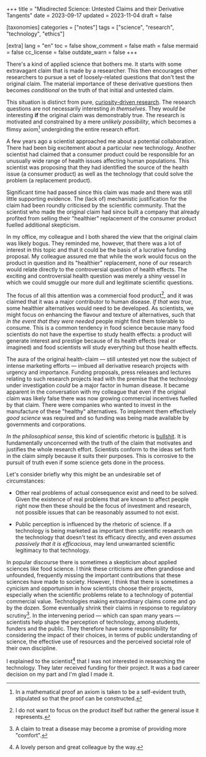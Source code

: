 +++
title = "Misdirected Science: Untested Claims and their Derivative Tangents"
date = 2023-09-17
updated = 2023-11-04
draft = false

[taxonomies]
categories = ["notes"]
tags = ["science", "research", "technology", "ethics"]

[extra]
lang = "en"
toc = false
show_comment = false
math = false
mermaid = false
cc_license = false
outdate_warn = false
+++

There's a kind of applied science that bothers me. It starts with
some extravagant claim that is made by a researcher. This then
encourages other researchers to pursue a set of loosely-related
questions that don't test the original claim. The material importance
of these derivative questions then becomes *conditional* on the truth of
that initial and untested claim.

<!-- more -->

This situation is distinct from pure, [curiosity-driven
research](/blog/on-interestingness). The research questions are not
necessarily interesting *in themselves*. They *would be* interesting
**if** the original claim was demonstrably true. The research is
motivated and constrained by a mere *unlikely possibility*, which
becomes a flimsy axiom[^1] undergirding the entire research effort.

A few years ago a scientist approached me about a potential
collaboration. There had been big excitement about a particular new
technology. Another scientist had claimed that a consumer product could
be responsible for an unusually wide range of health issues affecting
human populations.
This scientist was proposing that they had identified the source of the
health issue (a consumer product) as well as the technology that could 
solve the problem (a replacement product).

Significant time had passed since this claim was made and there was
still little supporting evidence. The (lack of) mechanistic
justification for the claim had been roundly criticised by the
scientific community. That the scientist who made the
original claim had since built a company that already
profited from selling their "healthier" replacement of the consumer
product fuelled additional skepticism.

In my office, my colleague and I both shared the view that the
original claim was likely bogus. They reminded me, however, that there
was a lot of interest in this topic and that it could be the basis of
a lucrative funding proposal. My colleague assured me that while the
work would focus on the product in question and its "healthier" replacement,
none of our research would relate directly to the controversial question of 
health effects.
The exciting and controversial health question was merely a shiny vessel in
which we could smuggle our more dull and legitimate scientific questions.

The focus of all this attention was a commercial food product[^2], and it
was claimed that it was a major contributor to human disease. *If that
was true*, some healthier alternatives would need to be developed. As
scientists, we might focus on enhancing the flavour and texture of
alternatives, such that *in the event that they were needed* people
might find them tolerable to consume. This is a common tendency in
food science because many food scientists do not have the expertise to
study health effects: a product will generate interest and prestige
because of its health effects (real or imagined) and food scientists
will study everything but those health effects.

The aura of the original health-claim — still untested yet now the
subject of intense marketing efforts — imbued all derivative research
projects with urgency and importance. Funding proposals, press
releases and lectures relating to such research projects lead with the
premise that the technology under investigation *could* be a major
factor in human disease. It became apparent in the conversation with
my colleague that even if the original claim was likely false there
was now growing commercial incentives fuelled by that claim. There
were companies who wanted to invest in the manufacture of these
"healthy" alternatives. To implement them effectively *good science*
was required and so funding was being made available by governments
and corporations.

*In the philosophical sense*, this kind of scientific rhetoric is
[bullshit](https://www.thecollector.com/revisiting-bullshit-harry-frankfurt-essay/).
It is fundamentally unconcerned with the truth of the claim that
motivates and justifies the whole research effort. Scientists conform
to the ideas set forth in the claim simply because it suits their
purposes.
This is corrosive to the pursuit of truth even if some
science gets done in the process.

Let's consider briefly why this might be an undesirable set of circumstances:

- Other real problems of actual consequence exist and need to be solved.
Given the existence of real problems that are known to affect people
right now then these should be the focus of investment and research,
not possible issues that can be reasonably assumed to not exist.

- Public perception is influenced by the rhetoric of science. If a
technology is being marketed as important then scientific research on
the technology that doesn't test its efficacy directly, and even
*assumes passively that it is efficacious*, may lend unwarranted
scientific legitimacy to that technology.

In popular discourse there is sometimes a skepticism about applied
sciences like food science. I think these criticisms are often
grandiose and unfounded, frequently missing the important
contributions that these sciences have made to society. However, I
think that there is sometimes a cynicism and opportunism in how
scientists choose their projects, especially when the scientific
problems relate to a technology of potential commercial value.
Technologies making extraordinary claims come and go by the dozen.
Some eventually shrink their claims in response to regulatory
scrutiny[^3]. In the intervening period — which can span many years —
scientists help shape the perception of technology, among students,
funders and the public. They therefore have some responsibility for
considering the impact of their choices, in terms of public
understanding of science, the effective use of resources and the
perceived societal role of their own discipline.

I explained to the scientist[^4] that I was not interested in
researching the technology. They later received funding for their
project. It was a bad career decision on my part and I'm glad I made
it.

[^1]: In a mathematical proof an axiom is taken to be a self-evident
    truth, stipulated so that the proof can be constructed.

[^2]: I do not want to focus on the product itself but rather the
    general issue it represents.

[^3]: A claim to treat a disease may become a promise of providing more "comfort".

[^4]: A lovely person and great colleague by the way.
